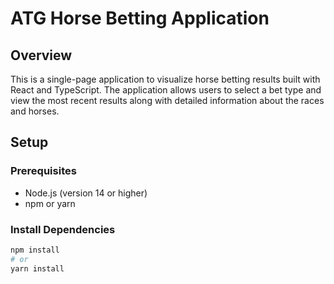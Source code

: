 # ATG Horse Betting Application

## Overview
This is a single-page application to visualize horse betting results built with React and TypeScript. The application allows users to select a bet type and view the most recent results along with detailed information about the races and horses.

## Setup

### Prerequisites
- Node.js (version 14 or higher)
- npm or yarn

### Install Dependencies
```bash
npm install
# or
yarn install